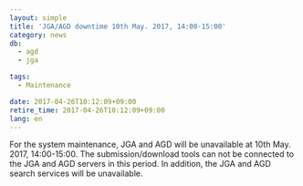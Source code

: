```yaml
---
layout: simple
title: 'JGA/AGD downtime 10th May. 2017, 14:00-15:00'
category: news
db:
  - agd
  - jga

tags:
  - Maintenance

date: 2017-04-26T10:12:09+09:00
retire_time: 2017-04-26T10:12:09+09:00
lang: en
---
```


<p>For the system maintenance, JGA and AGD will be unavailable at 10th May. 2017, 14:00-15:00. The submission/download tools can not be connected to the JGA and AGD servers in this period. In addition, the JGA and AGD search services will be unavailable.</p>
